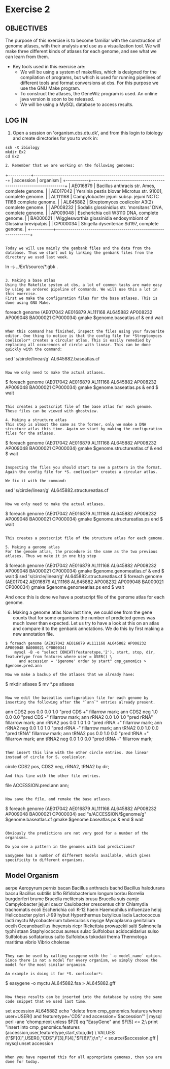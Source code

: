 # Exercise 2

## OBJECTIVES

The purpose of this exercise is to become familiar with the construction of genome atlases, with their analysis and use as a visualization tool. We will make three different kinds of atlases for each genome, and see what we can learn from them.
 
* Key tools used in this exercise are:
  * We will be using a system of makefiles, which is designed for the compilation of programs, but which is used for running pipelines of different tools and format conversions at cbs. For this purpose we use the GNU Make program.
  * To construct the atlases, the GeneWiz program is used. An online java version is soon to be released.
  * We will be using a MySQL database to access results.

## LOG IN

1. Open a session on 'organism.cbs.dtu.dk', and from this login to ibiology and create directories for you to work in:
```
ssh -X ibiology
mkdir Ex2
cd Ex2

2. Remember that we are working on the following genomes:
```
+-----------+-----------------------------------------------------------------+
| accession | organism                                                        |
+-----------+-----------------------------------------------------------------+
| AE016879  | Bacillus anthracis str. Ames, complete genome.                  |
| AE017042  | Yersinia pestis biovar Microtus str. 91001, complete genome.    |
| AL111168  | Campylobacter jejuni subsp. jejuni NCTC 11168 complete genome.  |
| AL645882  | Streptomyces coelicolor A3(2) complete genome.                  |
| AP008232  | Sodalis glossinidius str. 'morsitans' DNA, complete genome.     |
| AP009048  | Escherichia coli W3110 DNA, complete genome.                    |
| BA000021  | Wigglesworthia glossinidia endosymbiont of Glossina brevipalpis |
| CP000034  | Shigella dysenteriae Sd197, complete genome.                    |
+-----------+-----------------------------------------------------------------+
```

Today we will use mainly the genbank files and the data from the database. Thus we start out by linking the genbank files from the directory we used last week.
```
ln -s ../Ex1/source/*.gbk .
```

3. Making a base atlas
Using the Makefile system at cbs, a lot of common tasks are made easy by using an ordered pipeline of commands. We will use this a lot in this exercise.
First we make the configuration files for the base atlases. This is done using GNU Make.
```
foreach genome  (AE017042 AE016879 AL111168 AL645882 AP008232 AP009048 BA000021 CP000034)
  gmake $genome.baseatlas.cf &
end
wait
```

When this command has finished, inspect the files using your favourite editor. One thing to notice is that the config file for *Streptomyces coelicolor* creates a circular atlas. This is easily remedied by replacing all occurences of circle with linear. This can be done quickly with the command:
```
sed 's/circle/linear/g' AL645882.baseatlas.cf
```

Now we only need to make the actual atlases.
```
$ foreach genome (AE017042 AE016879 AL111168 AL645882 AP008232 AP009048 BA000021 CP000034)
    gmake $genome.baseatlas.ps &
  end
$ wait
```

This creates a postscript file of the base atlas for each genome. These files can be viewed with ghostview.

4. Making a structure atlas
This step is almost the same as the former, only we make a DNA structure atlas this time. Again we start by making the configuration files for the atlases.
```
$ foreach genome (AE017042 AE016879 AL111168 AL645882 AP008232 AP009048 BA000021 CP000034)
    gmake $genome.structureatlas.cf &
  end
$ wait
```

Inspecting the files you should start to see a pattern in the format. Again the config file for *S. coelicolor* creates a circular atlas.

We fix it with the command:
```
sed 's/circle/linear/g' AL645882.structureatlas.cf
```

Now we only need to make the actual atlases.
```
$ foreach genome (AE017042 AE016879 AL111168 AL645882 AP008232 AP009048 BA000021 CP000034)
    gmake $genome.structureatlas.ps
  end
$ wait
```

This creates a postscript file of the structure atlas for each genome.

5. Making a genome atlas
For the genome atlas, the procedure is the same as the two previous atlases. Thus we make it in one big step
```
$ foreach genome (AE017042 AE016879 AL111168 AL645882 AP008232 AP009048 BA000021 CP000034)
    gmake $genome.genomeatlas.cf &
  end
$ wait
$ sed 's/circle/linear/g' AL645882.structureatlas.cf
$ foreach genome (AE017042 AE016879 AL111168 AL645882 AP008232 AP009048 BA000021 CP000034)
    gmake $genome.genomeatlas.ps
  end
$ wait

And once this is done we have a postscript file of the genome atlas for each genome.

6. Making a genome atlas
Now last time, we could see from the gene counts that for some organisms the number of predicted genes was much lower than expected. Let us try to have a look at this on an atlas and compare it to the genbank annotations. We do this by first making a new annotation file.
```
$ foreach genome (AE017042 AE016879 AL111168 AL645882 AP008232 AP009048 BA000021 CP000034)
    mysql -B -e "select CONCAT(featuretype,'2'), start, stop, dir, featuretype from features where user = USER() \
      and accession = '$genome' order by start" cmp_genomics > $genome.pred.ann

Now we make a backup of the atlases that we already have:
```
$ mkdir atlases
$ mv *.ps atlases
```

Now we edit the baseatlas configuration file for each genome by inserting the following after the "`ann`" entries already present.
```
ann CDS2 pos 0.0 0.0 1.0 "pred CDS +" fillarrow mark;
ann CDS2 neg 1.0 0.0 0.0 "pred CDS -" fillarrow mark;
ann rRNA2 0.0 1.0 1.0 "pred rRNA" fillarrow mark;
ann rRNA2 pos 0.0 1.0 1.0 "pred rRNA +" fillarrow mark;
ann rRNA2 neg 0.0 1.0 1.0 "pred rRNA -" fillarrow mark;
ann tRNA2 0.0 1.0 0.0 "pred tRNA" fillarrow mark;
ann tRNA2 pos 0.0 1.0 0.0 "pred tRNA +" fillarrow mark;
ann tRNA2 neg 0.0 1.0 0.0 "pred tRNA -" fillarrow mark;
```

Then insert this line with the other circle entries. Use linear instead of circle for S. coelicolor.
```
circle CDS2 pos, CDS2 neg, rRNA2, tRNA2 by dir;
```
And this line with the other file entries.
```
file ACCESSION.pred.ann ann;
```

Now save the file, and remake the base atlases.
```
$ foreach genome (AE017042 AE016879 AL111168 AL645882 AP008232 AP009048 BA000021 CP000034)
    sed "s/ACCESSION/$genome/g" $genome.baseatlas.cf
    gmake $genome.baseatlas.ps &
  end
$ wait
```

Obviously the predictions are not very good for a number of the organisms.

Do you see a pattern in the genomes with bad predictions?

Easygene has a number of different models available, which gives specificity to different organisms.
```
Model	Organism
---------------------------------------
aerpe	Aeropyrum pernix
bacan	Bacillus anthracis
bachd	Bacillus halodurans
bacsu	Bacillus subtilis
biflo	Bifidobacterium longum
borbu	Borrelia burgdorferi 
brume	Brucella melitensis
brusu	Brucella suis
camje	Campylobacter jejuni
caucr	Caulobacter crescentus
chltr	Chlamydia trachomatis 
ecoli	Escherichia coli K-12
haein	Haemophilus influenzae
helpj	Helicobacter pylori J-99
hybut	Hyperthermus butylicus
lacla	Lactococcus lacti
myctu	Mycobacterium tuberculosis
mycge	Mycoplasma genitalium
oceih	Oceanobacillus iheyensis
ricpr	Rickettsia prowazekii
salti	Salmonella typhi
staan	Staphylococcus aureus
sulac	Sulfolobus acidocaldarius
sulso	Sulfolobus solfataricus
sulto	Sulfolobus tokodaii
thema	Thermotoga maritima
vibrio	Vibrio cholerae
```

They can be used by calling easygene with the `-o model_name` option. Since there is not a model for every organism, we simply choose the model for the most similar organism.

An example is doing it for *S. coelicolor*:
```
$ easygene -o myctu AL645882.fsa > AL645882.gff
```

Now these results can be inserted into the database by using the same code snippet that we used last time.
```
set accession AL645882
echo "delete from cmp_genomics.features where user=USER() and featuretype='CDS' and accession='$accession'" | mysql
perl -ane 'chomp;next unless $F[1] eq "EasyGene" and $F[5] <= 2;\
    print "insert into cmp_genomics.features (accession,user,featuretype,start,stop,dir) \
    VALUES (\"$F[0]\",USER(),\"CDS\",$F[3],$F[4],\"$F[6]\");\n";' < source/$accession.gff  | mysql 
unset accession
```

When you have repeated this for all appropriate genomes, then you are done for today. 
